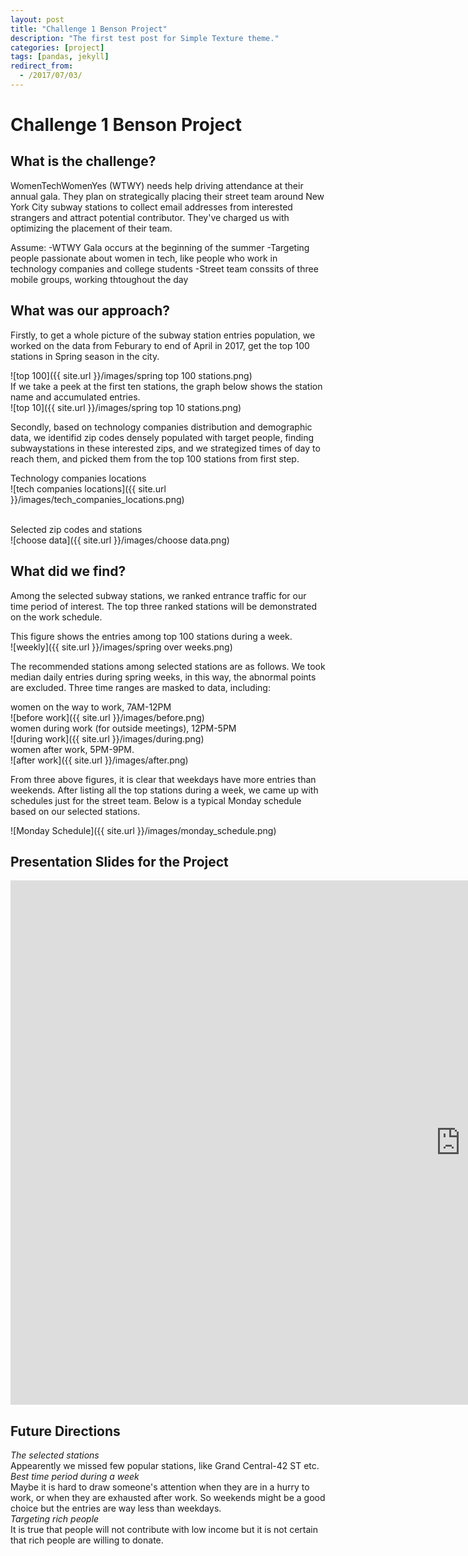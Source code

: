 ```yaml
---
layout: post
title: "Challenge 1 Benson Project"
description: "The first test post for Simple Texture theme."
categories: [project]
tags: [pandas, jekyll]
redirect_from:
  - /2017/07/03/
---
```


# Challenge 1 Benson Project

## What is the challenge?

WomenTechWomenYes (WTWY) needs help driving attendance at their annual gala. They plan on strategically placing their street team around New York City subway stations to collect email addresses from interested strangers and attract potential contributor. They've charged us with optimizing the placement of their team.

Assume: -WTWY Gala occurs at the beginning of the summer
        -Targeting people passionate about women in tech, like people who work in technology companies and college students
        -Street team conssits of three mobile groups, working thtoughout the day

## What was our approach?

Firstly, to get a whole picture of the subway station entries population, we worked on the data from Feburary to end of April in 2017, get the top 100 stations in Spring season in the city.

![top 100]({{ site.url }}/images/spring top 100 stations.png)
<br>
If we take a peek at the first ten stations, the graph below shows the station name and accumulated entries.
<br>
![top 10]({{ site.url }}/images/spring top 10 stations.png)

Secondly, based on technology companies distribution and demographic data, we identifid zip codes densely populated with target people, finding subwaystations in these interested zips, and we strategized times of day to reach them, and picked them from the top 100 stations from first step.

Technology companies locations
<br>
![tech companies locations]({{ site.url }}/images/tech_companies_locations.png)

<br>
Selected zip codes and stations
<br>
![choose data]({{ site.url }}/images/choose data.png)

## What did we find?
Among the selected subway stations, we ranked entrance traffic for our time period of interest. The top three ranked stations will be demonstrated on the work schedule. 

This figure shows the entries among top 100 stations during a week. 
<br>
![weekly]({{ site.url }}/images/spring over weeks.png)
  
The recommended stations among selected stations are as follows. We took median daily entries during spring weeks, in this way, the abnormal points are excluded. Three time ranges are masked to data, including: 
<br>

women on the way to work, 7AM-12PM
<br>
![before work]({{ site.url }}/images/before.png)
<br>
women during work (for outside meetings), 12PM-5PM
<br>
![during work]({{ site.url }}/images/during.png)
<br>
women after work, 5PM-9PM. 
<br>
![after work]({{ site.url }}/images/after.png)

From three above figures, it is clear that weekdays have more entries than weekends. After listing all the top stations during a week, we came up with schedules just for the street team. Below is a typical Monday schedule based on our selected stations. 

![Monday Schedule]({{ site.url }}/images/monday_schedule.png)


## Presentation Slides for the Project  

<iframe src="https://docs.google.com/presentation/d/e/2PACX-1vTtDDztRmHWLn_UoKim8FirVvPV_bL45PTxBr3mhfOCAl0S6VEcRZ6MAdL_xfsuh4WMawBttIM3oAhm/embed?start=false&loop=true&delayms=5000" frameborder="0" width="1440" height="839" allowfullscreen="true" mozallowfullscreen="true" webkitallowfullscreen="true"></iframe>


## Future Directions

*The selected stations*
<br>
Appearently we missed few popular stations, like Grand Central-42 ST etc. 
<br>
*Best time period during a week*
<br>
Maybe it is hard to draw someone's attention when they are in a hurry to work, or when they are exhausted after work. So weekends might be a good choice but the entries are way less than weekdays. 
<br>
*Targeting rich people*
<br>
It is true that people will not contribute with low income but it is not certain that rich people are willing to donate. 







